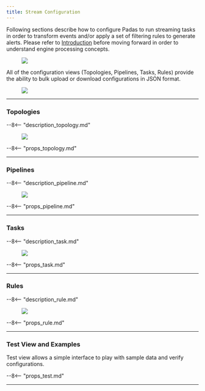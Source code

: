 ```yaml
---
title: Stream Configuration
---
```


Following sections describe how to configure Padas to run streaming tasks in order to transform events and/or apply a set of filtering rules to generate alerts.  Please refer to [Introduction](introduction.md) before moving forward in order to understand engine processing concepts.

<figure markdown>
  <p>
  <img src="../assets/img/padas_topology_pipeline_task.png" class="img-fluid py-5">
  </p>
</figure>

All of the configuration views (Topologies, Pipelines, Tasks, Rules) provide the ability to bulk upload or download configurations in JSON format.

<figure markdown>
  <p>
  <img src="../assets/img/padas_ui_upload_config.png" class="img-fluid py-5 w-50">
  </p>
</figure>

---

### Topologies

--8<-- "description_topology.md"

<figure markdown>
  <p>
  <img src="../assets/img/padas_ui_topologies.png" class="img-fluid py-5 w-50">
  </p>
</figure>

--8<-- "props_topology.md"

---

### Pipelines

--8<-- "description_pipeline.md"

<figure markdown>
  <p>
  <img src="../assets/img/padas_ui_pipelines.png" class="img-fluid py-5 w-50">
  </p>
</figure>

--8<-- "props_pipeline.md"

---

### Tasks

--8<-- "description_task.md"

<figure markdown>
  <p>
  <img src="../assets/img/padas_ui_tasks.png" class="img-fluid py-5 w-50">
  </p>
</figure>

--8<-- "props_task.md"

---

### Rules

--8<-- "description_rule.md"

<figure markdown>
  <p>
  <img src="../assets/img/padas_ui_rules.png" class="img-fluid py-5 w-50">
  </p>
</figure>

--8<-- "props_rule.md"

---

### Test View and Examples

Test view allows a simple interface to play with sample data and verify configurations.

--8<-- "props_test.md"

---


